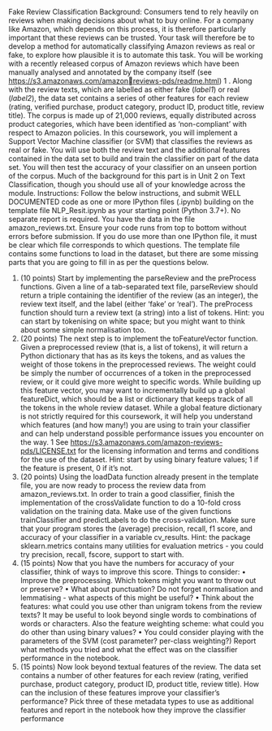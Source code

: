 Fake Review 
Classification
Background: Consumers tend to rely heavily on reviews when making decisions about what to buy 
online. For a company like Amazon, which depends on this process, it is therefore particularly 
important that these reviews can be trusted. Your task will therefore be to develop a method for 
automatically classifying Amazon reviews as real or fake, to explore how plausible it is to automate 
this task. You will be working with a recently released corpus of Amazon reviews which have been 
manually analysed and annotated by the company itself (see https://s3.amazonaws.com/amazonreviews-pds/readme.html)
1
. Along with the review texts, which are labelled as either fake (_label1_) 
or real (_label2_), the data set contains a series of other features for each review (rating, verified 
purchase, product category, product ID, product title, review title). The corpus is made up of 21,000 
reviews, equally distributed across product categories, which have been identified as ‘non-compliant’ 
with respect to Amazon policies.
In this coursework, you will implement a Support Vector Machine classifier (or SVM) that classifies the 
reviews as real or fake. You will use both the review text and the additional features contained in the 
data set to build and train the classifier on part of the data set. You will then test the accuracy of your 
classifier on an unseen portion of the corpus. Much of the background for this part is in Unit 2 on Text 
Classification, though you should use all of your knowledge across the module.
Instructions: Follow the below instructions, and submit WELL DOCUMENTED code as one or more
IPython files (.ipynb) building on the template file NLP_Resit.ipynb as your starting point (Python 
3.7+). No separate report is required. You have the data in the file amazon_reviews.txt. Ensure your 
code runs from top to bottom without errors before submission. If you do use more than one 
IPython file, it must be clear which file corresponds to which questions.
The template file contains some functions to load in the dataset, but there are some missing parts 
that you are going to fill in as per the questions below.
1. (10 points) Start by implementing the parseReview and the preProcess functions. Given a line of a 
tab-separated text file, parseReview should return a triple containing the identifier of the review (as 
an integer), the review text itself, and the label (either ‘fake’ or ‘real’). The preProcess function should 
turn a review text (a string) into a list of tokens.
Hint: you can start by tokenising on white space; but you might want to think about some simple 
normalisation too.
2. (20 points) The next step is to implement the toFeatureVector function. Given a preprocessed 
review (that is, a list of tokens), it will return a Python dictionary that has as its keys the tokens, and
as values the weight of those tokens in the preprocessed reviews. The weight could be simply the 
number of occurrences of a token in the preprocessed review, or it could give more weight to specific 
words. While building up this feature vector, you may want to incrementally build up a global 
featureDict, which should be a list or dictionary that keeps track of all the tokens in the whole review 
dataset. While a global feature dictionary is not strictly required for this coursework, it will help you 
understand which features (and how many!) you are using to train your classifier and can help 
understand possible performance issues you encounter on the way.
1 See https://s3.amazonaws.com/amazon-reviews-pds/LICENSE.txt for the licensing information and terms and conditions 
for the use of the dataset.
Hint: start by using binary feature values; 1 if the feature is present, 0 if it’s not.
3. (20 points) Using the loadData function already present in the template file, you are now ready to 
process the review data from amazon_reviews.txt. In order to train a good classifier, finish the
implementation of the crossValidate function to do a 10-fold cross validation on the training data. 
Make use of the given functions trainClassifier and predictLabels to do the cross-validation. Make
sure that your program stores the (average) precision, recall, f1 score, and accuracy of your classifier 
in a variable cv_results.
Hint: the package sklearn.metrics contains many utilities for evaluation metrics - you could try 
precision, recall, fscore, support to start with.
4. (15 points) Now that you have the numbers for accuracy of your classifier, think of ways to improve 
this score. Things to consider:
• Improve the preprocessing. Which tokens might you want to throw out or preserve?
• What about punctuation? Do not forget normalisation and lemmatising - what aspects of this 
might be useful?
• Think about the features: what could you use other than unigram tokens from the review texts? 
It may be useful to look beyond single words to combinations of words or characters. Also the feature 
weighting scheme: what could you do other than using binary values?
• You could consider playing with the parameters of the SVM (cost parameter? per-class 
weighting?)
Report what methods you tried and what the effect was on the classifier performance in the notebook.
5. (15 points) Now look beyond textual features of the review. The data set contains a number of other 
features for each review (rating, verified purchase, product category, product ID, product title, review
title). How can the inclusion of these features improve your classifier’s performance? Pick three of 
these metadata types to use as additional features and report in the notebook how they improve the 
classifier performance
